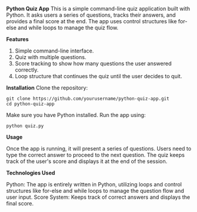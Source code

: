 **Python Quiz App**
This is a simple command-line quiz application built with Python. It asks users a series of questions, tracks their answers, and provides a final score at the end. The app uses control structures like for-else and while loops to manage the quiz flow.

**Features**

1. Simple command-line interface.
2. Quiz with multiple questions.
3. Score tracking to show how many questions the user answered correctly.
4. Loop structure that continues the quiz until the user decides to quit.


**Installation**
Clone the repository:

    git clone https://github.com/yourusername/python-quiz-app.git
    cd python-quiz-app


Make sure you have Python installed. Run the app using:

    
    python quiz.py


**Usage**


Once the app is running, it will present a series of questions. Users need to type the correct answer to proceed to the next question. The quiz keeps track of the user's score and displays it at the end of the session.


**Technologies Used**


Python: The app is entirely written in Python, utilizing loops and control structures like for-else and while loops to manage the question flow and user input.
Score System: Keeps track of correct answers and displays the final score.
